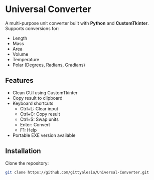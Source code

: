 # Universal Converter

A multi-purpose unit converter built with **Python** and **CustomTkinter**.  
Supports conversions for:

- Length
- Mass
- Area
- Volume
- Temperature
- Polar (Degrees, Radians, Gradians)

## Features

- Clean GUI using CustomTkinter
- Copy result to clipboard
- Keyboard shortcuts
  - Ctrl+L: Clear input
  - Ctrl+C: Copy result
  - Ctrl+S: Swap units
  - Enter: Convert
  - F1: Help
- Portable EXE version available

## Installation

Clone the repository:
```bash
git clone https://github.com/gittyalesio/Universal-Converter.git
